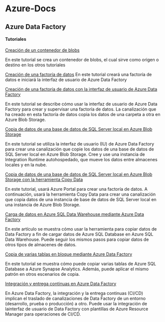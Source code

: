 # Azure-Docs



## Azure Data Factory

#### Tutoriales

[Creación de un contenedor de blobs](/Tutoriales/Creaci%C3%B3n%20de%20un%20contenedor%20de%20blobs.md)

En este tutorial se crea un contenedor de blobs, el cual sirve como origen o destino en los otros tutoriales

[Creación de una factoría de datos](/Tutoriales/Creaci%C3%B3n%20de%20una%20factor%C3%ADa%20de%20datos.md)
En este tutorial creará una factoría de datos e iniciará la interfaz de usuario de Azure Data Factory

[Creación de una factoría de datos con la interfaz de usuario de Azure Data Factory](/Tutoriales/Creaci%C3%B3n%20de%20una%20factor%C3%ADa%20de%20datos%20con%20la%20interfaz%20de%20usuario%20de%20Azure%20Data%20Factory.md)

En este tutorial se describe cómo usar la interfaz de usuario de Azure Data Factory para crear y supervisar una factoría de datos. La canalización que ha creado en esta factoría de datos copia los datos de una carpeta a otra en Azure Blob Storage.

[Copia de datos de una base de datos de SQL Server local en Azure Blob Storage](/Tutoriales/Copia%20de%20datos%20de%20una%20base%20de%20datos%20de%20SQL%20Server%20local%20en%20Azure%20Blob%20Storage.md)

En este tutorial se utiliza la interfaz de usuario (IU) de Azure Data Factory para crear una canalización que copie los datos de una base de datos de SQL Server local en Azure Blob Storage. Cree y use una instancia de Integration Runtime autohospedado, que mueve los datos entre almacenes locales y en la nube.

[Copia de datos de una base de datos de SQL Server local en Azure Blob Storage con la herramienta Copy Data](/Tutoriales/Copia%20de%20datos%20de%20una%20base%20de%20datos%20de%20SQL%20Server%20local%20en%20Azure%20Blob%20Storage%20con%20la%20herramienta%20Copy%20Data.md)

En este tutorial, usará Azure Portal para crear una factoría de datos. A continuación, usará la herramienta Copy Data para crear una canalización que copia datos de una instancia de base de datos de SQL Server local en una instancia de Azure Blob Storage.

[Carga de datos en Azure SQL Data Warehouse mediante Azure Data Factory](/Tutoriales/Carga%20de%20datos%20en%20Azure%20SQL%20Data%20Warehouse%20mediante%20Azure%20Data%20Factory.md)

En este artículo se muestra cómo usar la herramienta para copiar datos de Data Factory a fin de cargar datos de Azure SQL Database en Azure SQL Data Warehouse. Puede seguir los mismos pasos para copiar datos de otros tipos de almacenes de datos.

[Copia de varias tablas en bloque mediante Azure Data Factory](/Tutoriales/Copia%20de%20varias%20tablas%20en%20bloque%20mediante%20Azure%20Data%20Factory.md)

En este tutorial se muestra cómo puede copiar varias tablas de Azure SQL Database a Azure Synapse Analytics. Además, puede aplicar el mismo patrón en otros escenarios de copia.

[Integración y entrega continuas en Azure Data Factory](/Tutoriales/Integraci%C3%B3n%20y%20entrega%20continuas%20en%20Azure%20Data%20Factory.md)

En Azure Data Factory, la integración y la entrega continuas (CI/CD) implican el traslado de canalizaciones de Data Factory de un entorno (desarrollo, prueba o producción) a otro. Puede usar la integración de lainterfaz de usuario de Data Factory con plantillas de Azure Resource Manager para operaciones de CI/CD.